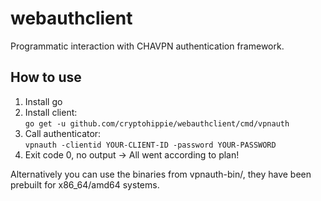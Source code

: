 # webauthclient
Programmatic interaction with CHAVPN authentication framework.

## How to use

1. Install go
2. Install client:\
   `go get -u github.com/cryptohippie/webauthclient/cmd/vpnauth`
3. Call authenticator:\
   `vpnauth -clientid YOUR-CLIENT-ID -password YOUR-PASSWORD`
4. Exit code 0, no output -> All went according to plan!

Alternatively you can use the binaries from vpnauth-bin/, they have been prebuilt for 
x86_64/amd64 systems.
